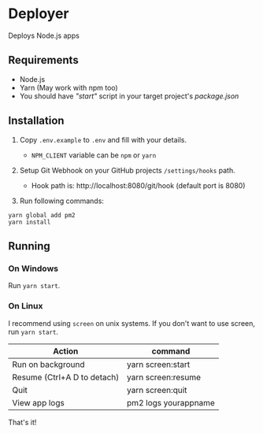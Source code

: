 # Deployer

Deploys Node.js apps

## Requirements

* Node.js
* Yarn (May work with npm too)
* You should have _"start"_ script in your target project's _package.json_

## Installation

1. Copy `.env.example` to `.env` and fill with your details.
 
    * `NPM_CLIENT` variable can be `npm` or `yarn`


2. Setup Git Webhook on your GitHub projects `/settings/hooks` path.
    * Hook path is: http://localhost:8080/git/hook (default port is 8080)

3. Run following commands:

```
yarn global add pm2
yarn install
```

## Running
### On Windows

Run `yarn start`.

### On Linux

I recommend using `screen` on unix systems. If you don't want to use screen, run `yarn start`.

| Action                      | command              |
| --------------------------- | -------------------- |
| Run on background           | yarn screen:start    |
| Resume (Ctrl+A D to detach) | yarn screen:resume   |
| Quit                        | yarn screen:quit     |
| View app logs               | pm2 logs yourappname |

That's it!